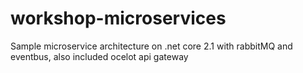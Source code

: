 # workshop-microservices
Sample microservice architecture on .net core 2.1 with rabbitMQ and eventbus, also included ocelot api gateway
